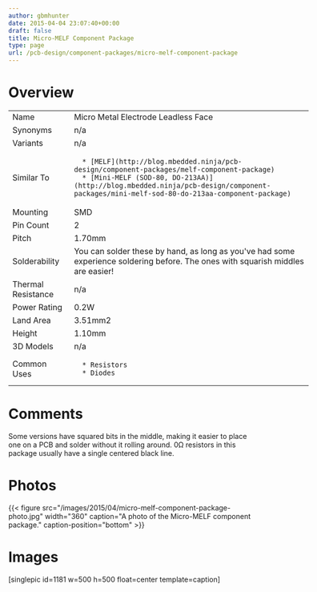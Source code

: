```yaml
---
author: gbmhunter
date: 2015-04-04 23:07:40+00:00
draft: false
title: Micro-MELF Component Package
type: page
url: /pcb-design/component-packages/micro-melf-component-package
---
```


# Overview


<table style="width: 600px;" >
<tbody >
<tr >

<td >Name
</td>

<td >Micro Metal Electrode Leadless Face
</td>
</tr>
<tr >

<td >Synonyms
</td>

<td >n/a
</td>
</tr>
<tr >

<td >Variants
</td>

<td >n/a
</td>
</tr>
<tr >

<td >Similar To
</td>

<td >



	  * [MELF](http://blog.mbedded.ninja/pcb-design/component-packages/melf-component-package)
	  * [Mini-MELF (SOD-80, DO-213AA)](http://blog.mbedded.ninja/pcb-design/component-packages/mini-melf-sod-80-do-213aa-component-package)


</td>
</tr>
<tr >

<td >Mounting
</td>

<td >SMD
</td>
</tr>
<tr >

<td >Pin Count
</td>

<td >2
</td>
</tr>
<tr >

<td >Pitch
</td>

<td >1.70mm
</td>
</tr>
<tr >

<td >Solderability
</td>

<td >You can solder these by hand, as long as you've had some experience soldering before. The ones with squarish middles are easier!
</td>
</tr>
<tr >

<td >Thermal Resistance
</td>

<td >n/a
</td>
</tr>
<tr >

<td >Power Rating
</td>

<td >0.2W
</td>
</tr>
<tr >

<td >Land Area
</td>

<td >3.51mm2
</td>
</tr>
<tr >

<td >Height
</td>

<td >1.10mm
</td>
</tr>
<tr >

<td >3D Models
</td>

<td >n/a
</td>
</tr>
<tr >

<td >Common Uses
</td>

<td >



	  * Resistors
	  * Diodes


</td>
</tr>
</tbody>
</table>


# Comments




Some versions have squared bits in the middle, making it easier to place one on a PCB and solder without it rolling around. 0Ω resistors in this package usually have a single centered black line.




# Photos



{{< figure src="/images/2015/04/micro-melf-component-package-photo.jpg" width="360" caption="A photo of the Micro-MELF component package." caption-position="bottom" >}}



# Images




[singlepic id=1181 w=500 h=500 float=center template=caption]
